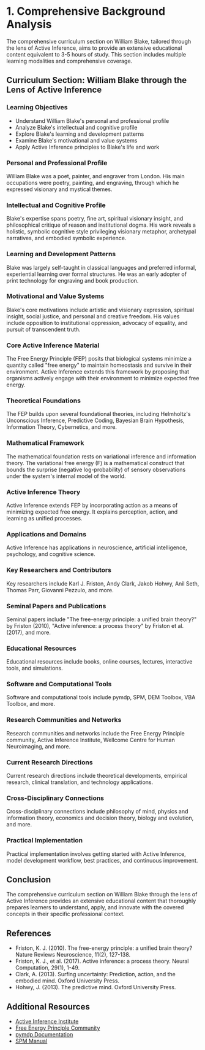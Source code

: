 # 1. Comprehensive Background Analysis

The comprehensive curriculum section on William Blake, tailored through the lens of Active Inference, aims to provide an extensive educational content equivalent to 3-5 hours of study. This section includes multiple learning modalities and comprehensive coverage.

## Curriculum Section: William Blake through the Lens of Active Inference

### Learning Objectives

- Understand William Blake's personal and professional profile
- Analyze Blake's intellectual and cognitive profile
- Explore Blake's learning and development patterns
- Examine Blake's motivational and value systems
- Apply Active Inference principles to Blake's life and work

### Personal and Professional Profile

William Blake was a poet, painter, and engraver from London. His main occupations were poetry, painting, and engraving, through which he expressed visionary and mystical themes.

### Intellectual and Cognitive Profile

Blake's expertise spans poetry, fine art, spiritual visionary insight, and philosophical critique of reason and institutional dogma. His work reveals a holistic, symbolic cognitive style privileging visionary metaphor, archetypal narratives, and embodied symbolic experience.

### Learning and Development Patterns

Blake was largely self-taught in classical languages and preferred informal, experiential learning over formal structures. He was an early adopter of print technology for engraving and book production.

### Motivational and Value Systems

Blake's core motivations include artistic and visionary expression, spiritual insight, social justice, and personal and creative freedom. His values include opposition to institutional oppression, advocacy of equality, and pursuit of transcendent truth.

### Core Active Inference Material

The Free Energy Principle (FEP) posits that biological systems minimize a quantity called "free energy" to maintain homeostasis and survive in their environment. Active Inference extends this framework by proposing that organisms actively engage with their environment to minimize expected free energy.

### Theoretical Foundations

The FEP builds upon several foundational theories, including Helmholtz's Unconscious Inference, Predictive Coding, Bayesian Brain Hypothesis, Information Theory, Cybernetics, and more.

### Mathematical Framework

The mathematical foundation rests on variational inference and information theory. The variational free energy (F) is a mathematical construct that bounds the surprise (negative log-probability) of sensory observations under the system's internal model of the world.

### Active Inference Theory

Active Inference extends FEP by incorporating action as a means of minimizing expected free energy. It explains perception, action, and learning as unified processes.

### Applications and Domains

Active Inference has applications in neuroscience, artificial intelligence, psychology, and cognitive science.

### Key Researchers and Contributors

Key researchers include Karl J. Friston, Andy Clark, Jakob Hohwy, Anil Seth, Thomas Parr, Giovanni Pezzulo, and more.

### Seminal Papers and Publications

Seminal papers include "The free-energy principle: a unified brain theory?" by Friston (2010), "Active inference: a process theory" by Friston et al. (2017), and more.

### Educational Resources

Educational resources include books, online courses, lectures, interactive tools, and simulations.

### Software and Computational Tools

Software and computational tools include pymdp, SPM, DEM Toolbox, VBA Toolbox, and more.

### Research Communities and Networks

Research communities and networks include the Free Energy Principle community, Active Inference Institute, Wellcome Centre for Human Neuroimaging, and more.

### Current Research Directions

Current research directions include theoretical developments, empirical research, clinical translation, and technology applications.

### Cross-Disciplinary Connections

Cross-disciplinary connections include philosophy of mind, physics and information theory, economics and decision theory, biology and evolution, and more.

### Practical Implementation

Practical implementation involves getting started with Active Inference, model development workflow, best practices, and continuous improvement.

## Conclusion

The comprehensive curriculum section on William Blake through the lens of Active Inference provides an extensive educational content that thoroughly prepares learners to understand, apply, and innovate with the covered concepts in their specific professional context.

## References

- Friston, K. J. (2010). The free-energy principle: a unified brain theory? Nature Reviews Neuroscience, 11(2), 127-138.
- Friston, K. J., et al. (2017). Active inference: a process theory. Neural Computation, 29(1), 1-49.
- Clark, A. (2013). Surfing uncertainty: Prediction, action, and the embodied mind. Oxford University Press.
- Hohwy, J. (2013). The predictive mind. Oxford University Press.

## Additional Resources

- [Active Inference Institute](https://www.activeinference.institute/)
- [Free Energy Principle Community](https://www.freenergyprinciple.com/)
- [pymdp Documentation](https://pymdp-rtd.readthedocs.io/)
- [SPM Manual](https://www.fil.ion.ucl.ac.uk/spm/doc/manual.pdf)